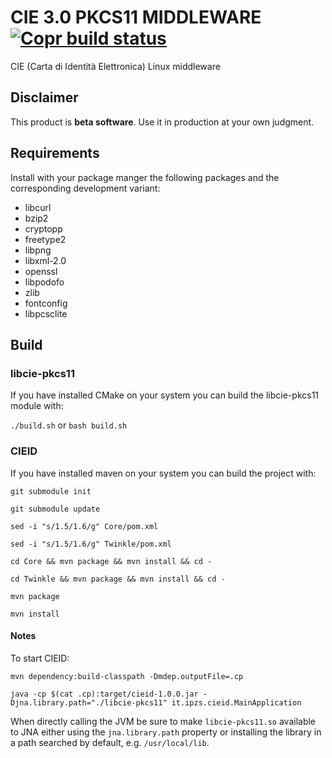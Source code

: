 # CIE 3.0 PKCS11 MIDDLEWARE [![Copr build status](https://copr.fedorainfracloud.org/coprs/lucamagrone/CIE-Middleware/package/cie-middleware/status_image/last_build.png)](https://copr.fedorainfracloud.org/coprs/lucamagrone/CIE-Middleware/package/cie-middleware)

CIE (Carta di Identità Elettronica) Linux middleware

## Disclaimer

This product is **beta software**. Use it in production at your own judgment.

## Requirements

Install with your package manger the following packages and the corresponding development variant:

- libcurl
- bzip2
- cryptopp
- freetype2
- libpng
- libxml-2.0
- openssl
- libpodofo
- zlib
- fontconfig
- libpcsclite

## Build

### libcie-pkcs11

If you have installed CMake on your system you can build the libcie-pkcs11 module with:

`./build.sh` or `bash build.sh`

### CIEID

If you have installed maven on your system you can build the project with:

`git submodule init`

`git submodule update`

`sed -i "s/1.5/1.6/g" Core/pom.xml`

`sed -i "s/1.5/1.6/g" Twinkle/pom.xml`

`cd Core && mvn package && mvn install && cd -`

`cd Twinkle && mvn package && mvn install && cd -`

`mvn package`

`mvn install`

#### Notes

To start CIEID:

`mvn dependency:build-classpath -Dmdep.outputFile=.cp`

`java -cp $(cat .cp):target/cieid-1.0.0.jar -Djna.library.path="./libcie-pkcs11" it.ipzs.cieid.MainApplication`

When directly calling the JVM be sure to make `libcie-pkcs11.so` available
to JNA either using the `jna.library.path` property or installing the library
in a path searched by default, e.g. `/usr/local/lib`.
